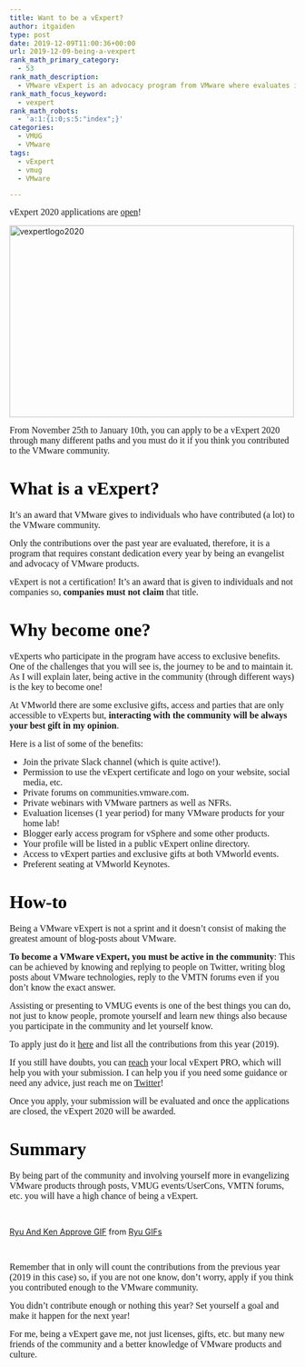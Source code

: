 ```yaml
---
title: Want to be a vExpert?
author: itgaiden
type: post
date: 2019-12-09T11:00:36+00:00
url: 2019-12-09-being-a-vexpert
rank_math_primary_category:
  - 53
rank_math_description:
  - VMware vExpert is an advocacy program from VMware where evaluates individuals who contribute substantially to the VMware community.
rank_math_focus_keyword:
  - vexpert
rank_math_robots:
  - 'a:1:{i:0;s:5:"index";}'
categories:
  - VMUG
  - VMware
tags:
  - vExpert
  - vmug
  - VMware

---
```

<span style="font-size: 16px; font-family: Nunito;">vExpert 2020 applications are <a href="https://blogs.vmware.com/vexpert/2019/11/25/vexpert-2020-applications-are-open/">open</a>!</span>

<img loading="lazy" class="wp-image-1348 alignnone" src="/wp-content/uploads/2019/12/vexpertlogo2020-1024x692.png" alt="vexpertlogo2020" width="501" height="338" srcset="/wp-content/uploads/2019/12/vexpertlogo2020-1024x692.png 1024w, /wp-content/uploads/2019/12/vexpertlogo2020-300x203.png 300w, /wp-content/uploads/2019/12/vexpertlogo2020-768x519.png 768w, /wp-content/uploads/2019/12/vexpertlogo2020.png 1061w" sizes="(max-width: 501px) 100vw, 501px" /> 

<span style="font-size: 16px; font-family: Nunito;">Fr</span><span style="font-size: 16px; font-family: Nunito;">om November 25th to January 10th, you can apply to be a vExpert 2020 through many </span><span style="font-size: 16px; font-family: Nunito;">different paths and you must do it if you think you contributed to the VMware community.</span>

# <span style="font-family: Nunito; color: #000000; font-size: 32px;">What is a vExpert?</span>

<span style="font-family: Nunito; font-size: 16px;">It&#8217;s an award that VMware gives to individuals who have contributed (a lot) to the VMware community.</span>

<span style="font-family: Nunito; font-size: 16px;">Only the contributions over the past year are evaluated, therefore, it is a program that requires constant dedication every year by being an evangelist and advocacy of VMware products.</span>

<span style="font-family: Nunito;"><span style="font-size: 16px;">vExpert is not a certification! It&#8217;s an award that is given to individuals and not companies so,<strong> companies must not claim </strong>that title.</span> </span>

# <span style="font-family: Nunito; color: #000000; font-size: 32px;">Why become one?</span>



<span style="font-size: 16px; font-family: Nunito;">vExperts who participate in the program have access to exclusive benefits. One of the challenges that you will see is, the journey to be and to maintain it. As I will explain later, being active in the community (through different ways) is the key to become one!<br /> </span>

<span style="font-size: 16px; font-family: Nunito;">At VMworld there are some exclusive gifts, access and parties that are only accessible to vExperts but, <strong>interacting with the community will be always your best gift in my opinion</strong>.<br /> </span>

<span style="font-size: 16px; font-family: Nunito;">Here is a list of some of the benefits:</span>

  * <span style="font-family: Nunito; font-size: 16px;">Join the private Slack channel (which is quite active!).</span>
  * <span style="font-family: Nunito; font-size: 16px;">Permission to use the vExpert certificate and logo on your website, social media, etc.</span>
  * <span style="font-family: Nunito; font-size: 16px;">Private forums on communities.vmware.com.</span>
  * <span style="font-size: 16px; font-family: Nunito;">Private webinars with VMware partners as well as NFRs.</span>
  * <span style="font-size: 16px; font-family: Nunito;">Evaluation licenses (1 year period) for many VMware products for your home lab!</span>
  * <span style="font-family: Nunito; font-size: 16px;">Blogger early access program for vSphere and some other products.</span>
  * <span style="font-size: 16px; font-family: Nunito;">Your profile will be listed in a public vExpert online directory.</span>
  * <span style="font-size: 16px; font-family: Nunito;">Access to vExpert parties and exclusive gifts at both VMworld events.</span>
  * <span style="font-size: 16px; font-family: Nunito;">Preferent seating at VMworld Keynotes.</span>

# <span style="font-family: Nunito; color: #000000; font-size: 32px;">How-to</span>

<span style="font-family: Nunito; font-size: 16px;">Being a VMware vExpert is not a sprint and it doesn&#8217;t consist of making the greatest amount of blog-posts about VMware.</span>

<span style="font-family: Nunito; font-size: 16px;"><strong>To become a VMware vExpert, you must be active in the community</strong>: This can be achieved by knowing and replying to people on Twitter, writing blog posts about VMware technologies, reply to the VMTN forums even if you don&#8217;t know the exact answer.</span>

<span style="font-family: Nunito; font-size: 16px;">Assisting or presenting to VMUG events is one of the best things you can do, not just to know people, promote yourself and learn new things also because you participate in the community and let yourself know.</span>

<span style="font-family: Nunito; font-size: 16px;">To apply just do it <a href="https://vexpert.vmware.com/apply">here</a> and list all the contributions from this year (2019).</span>

<span style="font-family: Nunito; font-size: 16px;">If you still have doubts, you can <a href="https://vexpert.vmware.com/directory/pro">reach</a> your local vExpert PRO, which will help you with your submission. I can help you if you need some guidance or need any advice, just reach me on <a href="https://twitter.com/DanGaiden">Twitter</a>!<br /> </span>

<span style="font-family: Nunito; font-size: 16px;">Once you apply, your submission will be evaluated and once the applications are closed, the vExpert 2020 will be awarded.</span>

# <span style="font-family: Nunito; color: #000000; font-size: 32px;">Summary</span>

<span style="font-family: Nunito; font-size: 16px;">By being part of the community and involving yourself more in evangelizing VMware products through posts, VMUG events/UserCons, VMTN forums, etc. you will have a high chance of being a vExpert.<br /> </span>

&nbsp;

<div class="tenor-gif-embed" data-postid="5761610" data-share-method="host" data-width="100%" data-aspect-ratio="1.7857142857142858">
  <a href="https://tenor.com/view/ryu-ken-street-fighter-streetfighter-gif-5761610">Ryu And Ken Approve GIF</a> from <a href="https://tenor.com/search/ryu-gifs">Ryu GIFs</a>
</div>



&nbsp;

<span style="font-size: 16px; font-family: Nunito;">Remember that in only will count the contributions from the previous year (2019 in this case) so, if you are not one know, don&#8217;t worry, apply if you think you contributed enough to the VMware community.</span>

<span style="font-size: 16px; font-family: Nunito;">You didn&#8217;t contribute enough or nothing this year? Set yourself a goal and make it happen for the next year!</span>

<span style="font-size: 16px; font-family: Nunito;">For me, being a vExpert gave me, not just licenses, gifts, etc. but many new friends of the community and a better knowledge of VMware products and culture.</span>